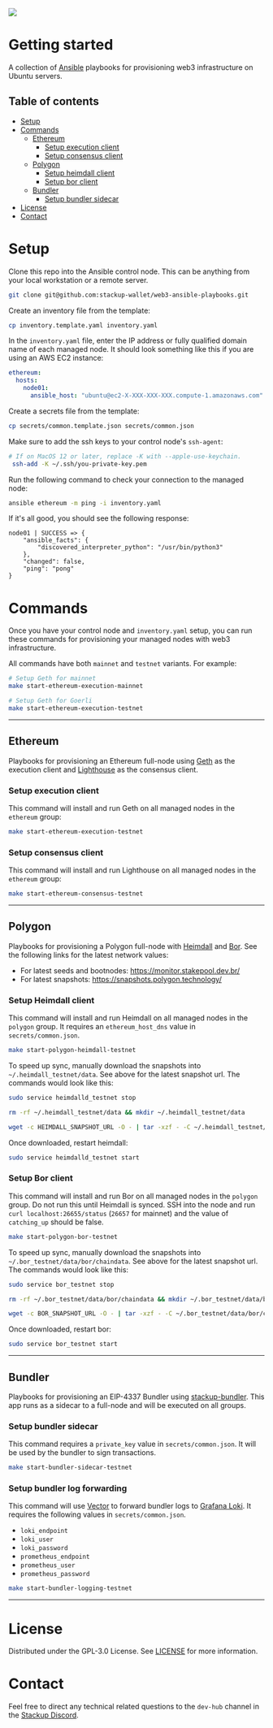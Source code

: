 ![](https://i.imgur.com/dme3YSU.png)

# Getting started

A collection of [Ansible](https://docs.ansible.com/ansible/latest/getting_started/) playbooks for provisioning web3 infrastructure on Ubuntu servers.

## Table of contents

- [Setup](#setup)
- [Commands](#commands)
  - [Ethereum](#ethereum)
    - [Setup execution client](#setup-execution-client)
    - [Setup consensus client](#setup-consensus-client)
  - [Polygon](#polygon)
    - [Setup heimdall client](#setup-heimdall-client)
    - [Setup bor client](#setup-bor-client)
  - [Bundler](#bundler)
    - [Setup bundler sidecar](#setup-bundler-sidecar)
- [License](#license)
- [Contact](#contact)

# Setup

Clone this repo into the Ansible control node. This can be anything from your local workstation or a remote server.

```bash
git clone git@github.com:stackup-wallet/web3-ansible-playbooks.git
```

Create an inventory file from the template:

```bash
cp inventory.template.yaml inventory.yaml
```

In the `inventory.yaml` file, enter the IP address or fully qualified domain name of each managed node. It should look something like this if you are using an AWS EC2 instance:

```yaml
ethereum:
  hosts:
    node01:
      ansible_host: "ubuntu@ec2-X-XXX-XXX-XXX.compute-1.amazonaws.com"
```

Create a secrets file from the template:

```bash
cp secrets/common.template.json secrets/common.json
```

Make sure to add the ssh keys to your control node's `ssh-agent`:

```bash
# If on MacOS 12 or later, replace -K with --apple-use-keychain.
 ssh-add -K ~/.ssh/you-private-key.pem
```

Run the following command to check your connection to the managed node:

```bash
ansible ethereum -m ping -i inventory.yaml
```

If it's all good, you should see the following response:

```
node01 | SUCCESS => {
    "ansible_facts": {
        "discovered_interpreter_python": "/usr/bin/python3"
    },
    "changed": false,
    "ping": "pong"
}
```

# Commands

Once you have your control node and `inventory.yaml` setup, you can run these commands for provisioning your managed nodes with web3 infrastructure.

All commands have both `mainnet` and `testnet` variants. For example:

```bash
# Setup Geth for mainnet
make start-ethereum-execution-mainnet

# Setup Geth for Goerli
make start-ethereum-execution-testnet
```

---

## Ethereum

Playbooks for provisioning an Ethereum full-node using [Geth](https://geth.ethereum.org/) as the execution client and [Lighthouse](https://lighthouse.sigmaprime.io/) as the consensus client.

### Setup execution client

This command will install and run Geth on all managed nodes in the `ethereum` group:

```bash
make start-ethereum-execution-testnet
```

### Setup consensus client

This command will install and run Lighthouse on all managed nodes in the `ethereum` group:

```bash
make start-ethereum-consensus-testnet
```

---

## Polygon

Playbooks for provisioning a Polygon full-node with [Heimdall](https://github.com/maticnetwork/heimdall) and [Bor](https://github.com/maticnetwork/bor). See the following links for the latest network values:

- For latest seeds and bootnodes: https://monitor.stakepool.dev.br/
- For latest snapshots: https://snapshots.polygon.technology/

### Setup Heimdall client

This command will install and run Heimdall on all managed nodes in the `polygon` group. It requires an `ethereum_host_dns` value in `secrets/common.json`.

```bash
make start-polygon-heimdall-testnet
```

To speed up sync, manually download the snapshots into `~/.heimdall_testnet/data`. See above for the latest snapshot url. The commands would look like this:

```bash
sudo service heimdalld_testnet stop

rm -rf ~/.heimdall_testnet/data && mkdir ~/.heimdall_testnet/data

wget -c HEIMDALL_SNAPSHOT_URL -O - | tar -xzf - -C ~/.heimdall_testnet/data
```

Once downloaded, restart heimdall:

```bash
sudo service heimdalld_testnet start
```

### Setup Bor client

This command will install and run Bor on all managed nodes in the `polygon` group. Do not run this until Heimdall is synced. SSH into the node and run `curl localhost:26655/status` (`26657` for mainnet) and the value of `catching_up` should be false.

```bash
make start-polygon-bor-testnet
```

To speed up sync, manually download the snapshots into `~/.bor_testnet/data/bor/chaindata`. See above for the latest snapshot url. The commands would look like this:

```bash
sudo service bor_testnet stop

rm -rf ~/.bor_testnet/data/bor/chaindata && mkdir ~/.bor_testnet/data/bor/chaindata

wget -c BOR_SNAPSHOT_URL -O - | tar -xzf - -C ~/.bor_testnet/data/bor/chaindata
```

Once downloaded, restart bor:

```bash
sudo service bor_testnet start
```

---

## Bundler

Playbooks for provisioning an EIP-4337 Bundler using [stackup-bundler](https://github.com/stackup-wallet/stackup-bundler). This app runs as a sidecar to a full-node and will be executed on all groups.

### Setup bundler sidecar

This command requires a `private_key` value in `secrets/common.json`. It will be used by the bundler to sign transactions.

```bash
make start-bundler-sidecar-testnet
```

### Setup bundler log forwarding

This command will use [Vector](https://vector.dev/) to forward bundler logs to [Grafana Loki](https://grafana.com/oss/loki/). It requires the following values in `secrets/common.json`.

- `loki_endpoint`
- `loki_user`
- `loki_password`
- `prometheus_endpoint`
- `prometheus_user`
- `prometheus_password`

```bash
make start-bundler-logging-testnet
```

---

# License

Distributed under the GPL-3.0 License. See [LICENSE](./LICENSE) for more information.

# Contact

Feel free to direct any technical related questions to the `dev-hub` channel in the [Stackup Discord](https://discord.gg/VTjJGvMNyW).
